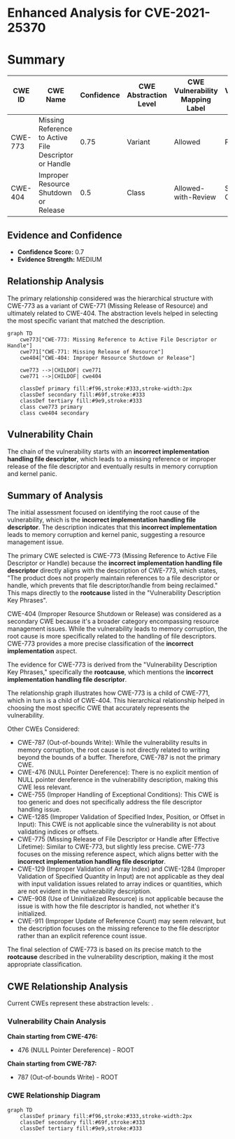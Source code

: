 # Enhanced Analysis for CVE-2021-25370

# Summary
| CWE ID  | CWE Name                     | Confidence | CWE Abstraction Level | CWE Vulnerability Mapping Label | CWE-Vulnerability Mapping Notes |
|---------|------------------------------|------------|-----------------------|---------------------------------|-----------------------------------|
| CWE-773 | Missing Reference to Active File Descriptor or Handle | 0.75       | Variant               | Allowed                           | Primary CWE                       |
| CWE-404 | Improper Resource Shutdown or Release | 0.5       | Class               | Allowed-with-Review                           | Secondary Candidate                       |

## Evidence and Confidence

*   **Confidence Score:** 0.7
*   **Evidence Strength:** MEDIUM

## Relationship Analysis
The primary relationship considered was the hierarchical structure with CWE-773 as a variant of CWE-771 (Missing Release of Resource) and ultimately related to CWE-404. The abstraction levels helped in selecting the most specific variant that matched the description.

```mermaid
graph TD
    cwe773["CWE-773: Missing Reference to Active File Descriptor or Handle"]
    cwe771["CWE-771: Missing Release of Resource"]
    cwe404["CWE-404: Improper Resource Shutdown or Release"]
    
    cwe773 -->|CHILDOF| cwe771
    cwe771 -->|CHILDOF| cwe404
    
    classDef primary fill:#f96,stroke:#333,stroke-width:2px
    classDef secondary fill:#69f,stroke:#333
    classDef tertiary fill:#9e9,stroke:#333
    class cwe773 primary
    class cwe404 secondary
```

## Vulnerability Chain
The chain of the vulnerability starts with an **incorrect implementation handling file descriptor**, which leads to a missing reference or improper release of the file descriptor and eventually results in memory corruption and kernel panic.

## Summary of Analysis
The initial assessment focused on identifying the root cause of the vulnerability, which is the **incorrect implementation handling file descriptor**. The description indicates that this **incorrect implementation** leads to memory corruption and kernel panic, suggesting a resource management issue.

The primary CWE selected is CWE-773 (Missing Reference to Active File Descriptor or Handle) because the **incorrect implementation handling file descriptor** directly aligns with the description of CWE-773, which states, "The product does not properly maintain references to a file descriptor or handle, which prevents that file descriptor/handle from being reclaimed." This maps directly to the **rootcause** listed in the "Vulnerability Description Key Phrases".

CWE-404 (Improper Resource Shutdown or Release) was considered as a secondary CWE because it's a broader category encompassing resource management issues. While the vulnerability leads to memory corruption, the root cause is more specifically related to the handling of file descriptors. CWE-773 provides a more precise classification of the **incorrect implementation** aspect.

The evidence for CWE-773 is derived from the "Vulnerability Description Key Phrases," specifically the **rootcause**, which mentions the **incorrect implementation handling file descriptor**.

The relationship graph illustrates how CWE-773 is a child of CWE-771, which in turn is a child of CWE-404. This hierarchical relationship helped in choosing the most specific CWE that accurately represents the vulnerability.

Other CWEs Considered:
- CWE-787 (Out-of-bounds Write): While the vulnerability results in memory corruption, the root cause is not directly related to writing beyond the bounds of a buffer. Therefore, CWE-787 is not the primary CWE.
- CWE-476 (NULL Pointer Dereference): There is no explicit mention of NULL pointer dereference in the vulnerability description, making this CWE less relevant.
- CWE-755 (Improper Handling of Exceptional Conditions): This CWE is too generic and does not specifically address the file descriptor handling issue.
- CWE-1285 (Improper Validation of Specified Index, Position, or Offset in Input): This CWE is not applicable since the vulnerability is not about validating indices or offsets.
- CWE-775 (Missing Release of File Descriptor or Handle after Effective Lifetime): Similar to CWE-773, but slightly less precise. CWE-773 focuses on the missing reference aspect, which aligns better with the **incorrect implementation handling file descriptor**.
- CWE-129 (Improper Validation of Array Index) and CWE-1284 (Improper Validation of Specified Quantity in Input) are not applicable as they deal with input validation issues related to array indices or quantities, which are not evident in the vulnerability description.
- CWE-908 (Use of Uninitialized Resource) is not applicable because the issue is with how the file descriptor is handled, not whether it's initialized.
- CWE-911 (Improper Update of Reference Count) may seem relevant, but the description focuses on the missing reference to the file descriptor rather than an explicit reference count issue.

The final selection of CWE-773 is based on its precise match to the **rootcause** described in the vulnerability description, making it the most appropriate classification.


## CWE Relationship Analysis

Current CWEs represent these abstraction levels: .


### Vulnerability Chain Analysis

**Chain starting from CWE-476:**
- 476 (NULL Pointer Dereference) - ROOT


**Chain starting from CWE-787:**
- 787 (Out-of-bounds Write) - ROOT



### CWE Relationship Diagram

```mermaid
graph TD
    classDef primary fill:#f96,stroke:#333,stroke-width:2px
    classDef secondary fill:#69f,stroke:#333
    classDef tertiary fill:#9e9,stroke:#333
```